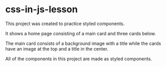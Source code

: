 # css-in-js-lesson

This project was created to practice styled components. 

It shows a home page consisting of a main card and three cards below. 

The main card consists of a background image with a title while the cards have an image at the top and a title in the center.

All of the components in this project are made as styled components.

